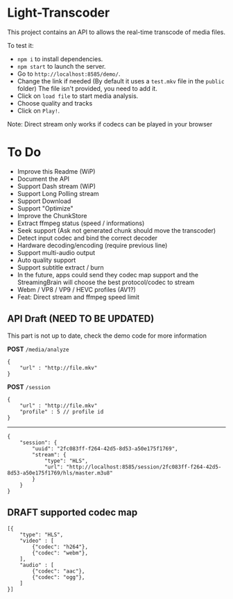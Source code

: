 # Light-Transcoder

This project contains an API to allows the real-time transcode of media files.  

To test it:

- `npm i` to install dependencies.
- `npm start` to launch the server.
- Go to `http://localhost:8585/demo/`.
- Change the link if needed (By default it uses a `test.mkv` file in the `public` folder) The file isn't provided, you need to add it.
- Click on  `load file` to start media analysis.
- Choose quality and tracks
- Click on `Play!`.

Note: Direct stream only works if codecs can be played in your browser

# To Do
- Improve this Readme (WiP)
- Document the API
- Support Dash stream (WiP)
- Support Long Polling stream
- Support Download
- Support "Optimize"
- Improve the ChunkStore
- Extract ffmpeg status (speed / informations)
- Seek support (Ask not generated chunk should move the transcoder)
- Detect input codec and bind the correct decoder
- Hardware decoding/encoding (require previous line)
- Support multi-audio output
- Auto quality support
- Support subtitle extract / burn
- In the future, apps could send they codec map support and the StreamingBrain will choose the best protocol/codec to stream
- Webm / VP8 / VP9 / HEVC profiles (AV1?)
- Feat: Direct stream and ffmpeg speed limit

## API Draft (NEED TO BE UPDATED)

This part is not up to date, check the demo code for more information 

**POST** `/media/analyze`
```
{
    "url" : "http://file.mkv"
}
```

**POST** `/session`
```
{
    "url" : "http://file.mkv"
    "profile" : 5 // profile id
}
```
--------
```
{
    "session": {
        "uuid": "2fc083ff-f264-42d5-8d53-a50e175f1769",
        "stream": {
            "type": "HLS",
            "url": "http://localhost:8585/session/2fc083ff-f264-42d5-8d53-a50e175f1769/hls/master.m3u8"
        }
    }
}
```

## DRAFT supported codec map

```
[{
    "type": "HLS",
    "video" : [
        {"codec": "h264"},
        {"codec": "webm"},
    ],
    "audio" : [
        {"codec": "aac"},
        {"codec": "ogg"},
    ]
}]
```